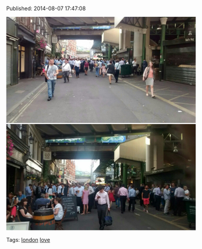 
# 

Published: 2014-08-07 17:47:08

![](94080388942-0.jpg)
![](94080388942-1.jpg)

Tags: [london](tag-london.md) [love](tag-love.md)

